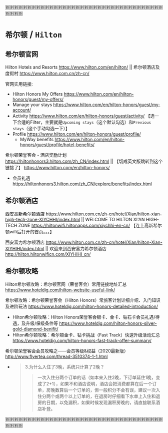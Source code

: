 
:u5272::u5272::u5272::u5272::u5272::u5272::u5272::u5272::u5272::u5272::u5272::u5272::u5272::u5272::u5272::u5272::u5272::u5272::u5272::u5272::u5272::u5272::u5272::u5272::u5272::u5272::u5272::u5272::u5272::u5272::u5272::u5272::u5272::u5272::u5272::u5272::u5272::u5272::u5272::u5272:

# `希尔顿` / `Hilton`

## 希尔顿官网

Hilton Hotels and Resorts https://www.hilton.com/en/hilton/ || 希尔顿酒店及度假村 https://www.hilton.com.cn/zh-cn/

官网实用链接:
- Hilton Honors My Offers https://www.hilton.com/en/hilton-honors/guest/my-offers/
- Manage your stays https://www.hilton.com/en/hilton-honors/guest/my-account/
- Activity https://www.hilton.com/en/hilton-honors/guest/activity/  【选一下合适的Filter，主要就是`Upcoming stays`（这个默认勾选）和`Previous stays`（这个手动勾选一下）】
- Profile https://www.hilton.com/en/hilton-honors/guest/profile/
  * MyWay benefits https://www.hilton.com/en/hilton-honors/guest/profile/hotel-benefits/

希尔顿荣誉客会 - 酒店奖励计划 https://hiltonhonors3.hilton.com/zh_CN/index.html || 【切成英文版跳转到这个链接了】 https://www.hilton.com/en/hilton-honors/
- 会员礼遇 https://hiltonhonors3.hilton.com/zh_CN/explore/benefits/index.html

## 希尔顿酒店

西安高新希尔顿酒店 https://www.hilton.com.cn/zh-cn/hotel/Xian/hilton-xian-high-tech-zone-XIYCHHI/index.html || WELCOME TO HILTON XI'AN HIGH-TECH ZONE https://hiltonwifi.hiltonapps.com/xiychhi-en-cn/ 【连上高新希尔顿wifi后打开的首页。。。】

西安富力希尔顿酒店 https://www.hilton.com.cn/zh-cn/hotel/Xian/hilton-Xian-XIYHIHI/index.html || 欢迎来到西安富力希尔顿酒店 http://hilton.hiltonwificn.com/XIYHIHI_cn/

## 希尔顿攻略

Hilton希尔顿攻略：希尔顿官网（荣誉客会）常用链接地址汇总 https://www.hoteldig.com/hilton-website-useful-link/

希尔顿攻略：希尔顿荣誉客会（Hilton Honors）常旅客计划详细介绍、入门知识及进阶玩法 https://www.hoteldig.com/hilton-honors-detailed-introduction/
- Hilton希尔顿攻略：Hilton Honors荣誉客会银卡、金卡、钻石卡会员礼遇/待遇，及升级/保级条件等 https://www.hoteldig.com/hilton-honors-silver-gold-diamond-benifit/
- Hilton希尔顿攻略：希尔顿金卡、钻卡挑战（Fast Track）快速升级活动汇总 https://www.hoteldig.com/hilton-honors-fast-track-offer-summary/

希尔顿荣誉客会会员攻略之——会员等级&权益（2020最新版） http://www.flyertea.com/thread-3510374-1-1.html
- > 3.为什么入住了3晚，系统只计算了2晚？
  >> 一次入住分两个订单的话（如本来入住2晚，下订单延住1晚，变成了2+1），如果不和酒店说明，酒店会把消费都算在后一个订单，房晚数算后一个订单的，但一般积分不会有误，建议一次入住分两个或两个以上订单的，在退房时仔细看下水单上入住和退房的日期，以免漏积，如果时候发现漏积房晚的，请直接联系酒店补登。

:u5272::u5272::u5272::u5272::u5272::u5272::u5272::u5272::u5272::u5272::u5272::u5272::u5272::u5272::u5272::u5272::u5272::u5272::u5272::u5272::u5272::u5272::u5272::u5272::u5272::u5272::u5272::u5272::u5272::u5272::u5272::u5272::u5272::u5272::u5272::u5272::u5272::u5272::u5272::u5272:
